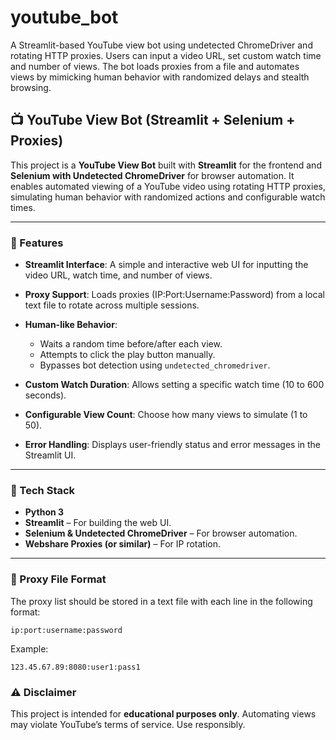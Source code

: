 # youtube_bot
A Streamlit-based YouTube view bot using undetected ChromeDriver and rotating HTTP proxies. Users can input a video URL, set custom watch time and number of views. The bot loads proxies from a file and automates views by mimicking human behavior with randomized delays and stealth browsing.


## 📺 YouTube View Bot (Streamlit + Selenium + Proxies)

This project is a **YouTube View Bot** built with **Streamlit** for the frontend and **Selenium with Undetected ChromeDriver** for browser automation. It enables automated viewing of a YouTube video using rotating HTTP proxies, simulating human behavior with randomized actions and configurable watch times.

---

### 🚀 Features

* **Streamlit Interface**: A simple and interactive web UI for inputting the video URL, watch time, and number of views.
* **Proxy Support**: Loads proxies (IP\:Port\:Username\:Password) from a local text file to rotate across multiple sessions.
* **Human-like Behavior**:

  * Waits a random time before/after each view.
  * Attempts to click the play button manually.
  * Bypasses bot detection using `undetected_chromedriver`.
* **Custom Watch Duration**: Allows setting a specific watch time (10 to 600 seconds).
* **Configurable View Count**: Choose how many views to simulate (1 to 50).
* **Error Handling**: Displays user-friendly status and error messages in the Streamlit UI.

---

### 🧰 Tech Stack

* **Python 3**
* **Streamlit** – For building the web UI.
* **Selenium & Undetected ChromeDriver** – For browser automation.
* **Webshare Proxies (or similar)** – For IP rotation.

---

### 📁 Proxy File Format

The proxy list should be stored in a text file with each line in the following format:

```
ip:port:username:password
```

Example:

```
123.45.67.89:8080:user1:pass1
```


### ⚠️ Disclaimer

This project is intended for **educational purposes only**. Automating views may violate YouTube’s terms of service. Use responsibly.


